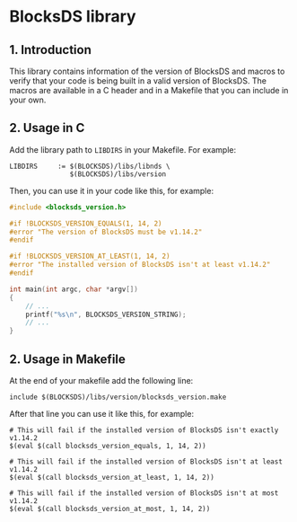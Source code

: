 # BlocksDS library

## 1. Introduction

This library contains information of the version of BlocksDS and macros to
verify that your code is being built in a valid version of BlocksDS. The macros
are available in a C header and in a Makefile that you can include in your own.

## 2. Usage in C

Add the library path to `LIBDIRS` in your Makefile. For example:

```
LIBDIRS		:= $(BLOCKSDS)/libs/libnds \
			   $(BLOCKSDS)/libs/version
```

Then, you can use it in your code like this, for example:

```c
#include <blocksds_version.h>

#if !BLOCKSDS_VERSION_EQUALS(1, 14, 2)
#error "The version of BlocksDS must be v1.14.2"
#endif

#if !BLOCKSDS_VERSION_AT_LEAST(1, 14, 2)
#error "The installed version of BlocksDS isn't at least v1.14.2"
#endif

int main(int argc, char *argv[])
{
    // ...
    printf("%s\n", BLOCKSDS_VERSION_STRING);
    // ...
}
```

## 2. Usage in Makefile

At the end of your makefile add the following line:

```make
include $(BLOCKSDS)/libs/version/blocksds_version.make
```

After that line you can use it like this, for example:

```make
# This will fail if the installed version of BlocksDS isn't exactly v1.14.2
$(eval $(call blocksds_version_equals, 1, 14, 2))

# This will fail if the installed version of BlocksDS isn't at least v1.14.2
$(eval $(call blocksds_version_at_least, 1, 14, 2))

# This will fail if the installed version of BlocksDS isn't at most v1.14.2
$(eval $(call blocksds_version_at_most, 1, 14, 2))
```
